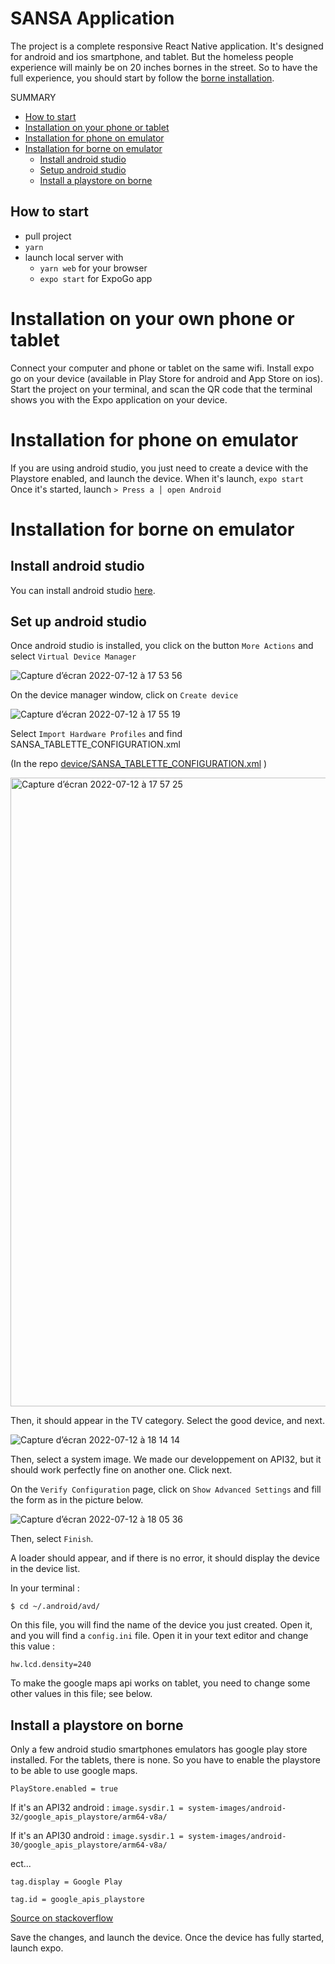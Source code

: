 # SANSA Application

The project is a complete responsive React Native application. It's designed for android and ios smartphone, and tablet.
But the homeless people experience will mainly be on 20 inches bornes in the street. So to have the full experience, you should start by follow the [borne installation](#installation-for-borne).

SUMMARY

- [How to start](#how-to-start)
- [Installation on your phone or tablet](#installation-on-your-own-phone-or-tablet)
- [Installation for phone on emulator](#installation-for-phone-on-emulator)
- [Installation for borne on emulator](#installation-for-borne-on-emulator)
  - [Install android studio](#install-android-studio)
  - [Setup android studio](#set-up-android-studio)
  - [Install a playstore on borne](#install-a-playstore-on-borne)

## How to start

- pull project
- `yarn`
- launch local server with
  - `yarn web` for your browser
  - `expo start` for ExpoGo app

# Installation on your own phone or tablet

Connect your computer and phone or tablet on the same wifi. Install expo go on your device (available in Play Store for android and App Store on ios).
Start the project on your terminal, and scan the QR code that the terminal shows you with the Expo application on your device.

# Installation for phone on emulator

If you are using android studio, you just need to create a device with the Playstore enabled, and launch the device. When it's launch, `expo start`
Once it's started, launch
`> Press a │ open Android`

# Installation for borne on emulator

## Install android studio

You can install android studio [here](https://developer.android.com/studio?hl=fr&gclid=CjwKCAjwt7SWBhAnEiwAx8ZLauM51PPjHIOn9TDCpCK5lJiIA0gqltwkFi0uifg7W90HB-beCyMwvBoCKfEQAvD_BwE&gclsrc=aw.ds).

## Set up android studio

Once android studio is installed, you click on the button `More Actions` and select `Virtual Device Manager`

![Capture d’écran 2022-07-12 à 17 53 56](https://user-images.githubusercontent.com/47388675/178543061-eabde661-3fa5-4861-8b9e-cd8bac93a7db.png)

On the device manager window, click on `Create device`

![Capture d’écran 2022-07-12 à 17 55 19](https://user-images.githubusercontent.com/47388675/178543094-3f4c2082-6426-46c8-ac26-732927953819.png)

Select `Import Hardware Profiles` and find SANSA_TABLETTE_CONFIGURATION.xml

(In the repo [device/SANSA_TABLETTE_CONFIGURATION.xml](https://github.com/bpaquier/sansa-project-hetic/blob/doc/addReadMeForBorne/devices/SANSA_TABLETTE_CONFIGURATION.xml) )

<img width="1006" alt="Capture d’écran 2022-07-12 à 17 57 25" src="https://user-images.githubusercontent.com/47388675/178543743-80453899-103b-41b7-b20a-5e9b037c8756.png">

Then, it should appear in the TV category. Select the good device, and next.

![Capture d’écran 2022-07-12 à 18 14 14](https://user-images.githubusercontent.com/47388675/178543521-fd9d4acd-72d8-4130-93b1-5c11a3d40f50.png)

Then, select a system image. We made our developpement on API32, but it should work perfectly fine on another one.
Click next.

On the `Verify Configuration` page, click on `Show Advanced Settings` and fill the form as in the picture below.

![Capture d’écran 2022-07-12 à 18 05 36](https://user-images.githubusercontent.com/47388675/178543909-4311fca4-c556-429b-a155-6f5a1bfea9bf.png)

Then, select `Finish`.

A loader should appear, and if there is no error, it should display the device in the device list.

In your terminal :

`$ cd ~/.android/avd/`

On this file, you will find the name of the device you just created. Open it, and you will find a `config.ini` file. Open it in your text editor and change this value :

`hw.lcd.density=240`

To make the google maps api works on tablet, you need to change some other values in this file; see below.

## Install a playstore on borne

Only a few android studio smartphones emulators has google play store installed. For the tablets, there is none. So you have to enable the playstore to be able to use google maps.

`PlayStore.enabled = true`

If it's an API32 android :
`image.sysdir.1 = system-images/android-32/google_apis_playstore/arm64-v8a/`

If it's an API30 android : `image.sysdir.1 = system-images/android-30/google_apis_playstore/arm64-v8a/`

ect...

`tag.display = Google Play`

`tag.id = google_apis_playstore`

[Source on stackoverflow](https://stackoverflow.com/a/62436883/14997648)

Save the changes, and launch the device. Once the device has fully started, launch expo.
